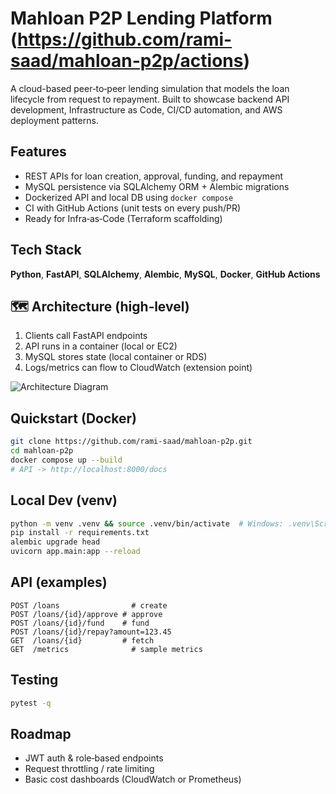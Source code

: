 # Mahloan P2P Lending Platform (https://github.com/rami-saad/mahloan-p2p/actions)

A cloud-based peer‑to‑peer lending simulation that models the loan lifecycle from request to repayment. Built to showcase backend API development, Infrastructure as Code, CI/CD automation, and AWS deployment patterns.

## Features
- REST APIs for loan creation, approval, funding, and repayment
- MySQL persistence via SQLAlchemy ORM + Alembic migrations
- Dockerized API and local DB using `docker compose`
- CI with GitHub Actions (unit tests on every push/PR)
- Ready for Infra‑as‑Code (Terraform scaffolding)

## Tech Stack
**Python**, **FastAPI**, **SQLAlchemy**, **Alembic**, **MySQL**, **Docker**, **GitHub Actions**

## 🗺 Architecture (high‑level)
1. Clients call FastAPI endpoints
2. API runs in a container (local or EC2)
3. MySQL stores state (local container or RDS)
4. Logs/metrics can flow to CloudWatch (extension point)

![Architecture Diagram](docs/architecture.png)

## Quickstart (Docker)
```bash
git clone https://github.com/rami-saad/mahloan-p2p.git
cd mahloan-p2p
docker compose up --build
# API -> http://localhost:8000/docs
```

## Local Dev (venv)
```bash
python -m venv .venv && source .venv/bin/activate  # Windows: .venv\Scripts\activate
pip install -r requirements.txt
alembic upgrade head
uvicorn app.main:app --reload
```

## API (examples)
```
POST /loans                # create
POST /loans/{id}/approve # approve
POST /loans/{id}/fund    # fund
POST /loans/{id}/repay?amount=123.45
GET  /loans/{id}         # fetch
GET  /metrics              # sample metrics
```

## Testing
```bash
pytest -q
```

## Roadmap
- JWT auth & role‑based endpoints
- Request throttling / rate limiting
- Basic cost dashboards (CloudWatch or Prometheus)
